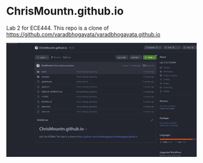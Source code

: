 # ChrisMountn.github.io

 Lab 2 for ECE444. This repo is a clone of https://github.com/varadbhogayata/varadbhogayata.github.io

![Screenshot of Commit](/screenshots/Activity1.JPG?raw=true)